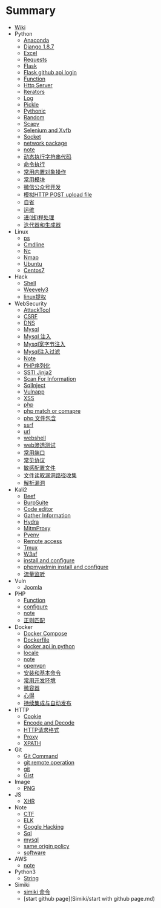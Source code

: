 # Summary

* [Wiki](README.md)
* Python
    * [Anaconda](Python/anaconda.md)
    * [Django 1.8.7](Python/django.md)
    * [Excel](Python/excel.md)
    * [Requests](Python/requests.md)
    * [Flask](Python/flask.md)
    * [Flask github api login](Python/flask_github_api_login.md)
    * [Function](Python/函数.md)
    * [Http Server](Python/http_server.md)
    * [Iterators](Python/iterators.md)
    * [Log](Python/log.md)
    * [Pickle](Python/pickle.md)
    * [Pythonic](Python/pythonic.md)
    * [Random](Python/random.md)
    * [Scapy](Python/scapy.md)
    * [Selenium and Xvfb ](Python/selenium.md)
    * [Socket](Python/socket.md)
    * [network package](Python/network_package.md)
    * [note](Python/note.md)
    * [动态执行字符串代码](Python/eval.md)
    * [命令执行](Python/command.md)
    * [常用内置对象操作](Python/buildin_type.md)
    * [常用模块](Python/常用模块.md)
    * [微信公众号开发](Python/wechat.md)
    * [模拟HTTP POST upload file](Python/模拟http-post-upload-file.md)
    * [自省](Python/自省.md)
    * [运维](Python/运维.md)
    * [进\(线\)程处理](Python/processing.md)
    * [迭代器和生成器](Python/迭代器和生成器.md)
* Linux
    * [ps](Linux/ps.md)
    * [Cmdline](Linux/cmdline.md)
    * [Nc](Linux/ncat.md)
    * [Nmap](Linux/nmap.md)
    * [Ubuntu](Linux/ubuntu.md)
    * [Centos7](Linux/centos.md)
* Hack
    * [Shell](Hack/shell.md)
    * [Weevely3](Hack/weevely3.md)
    * [linux提权](Hack/linux提权.md)
* WebSecurity
    * [AttackTool](WebSecurity/attacktool.md)
    * [CSRF](WebSecurity/csrf.md)
    * [DNS](WebSecurity/dns.md)
    * [Mysql](WebSecurity/mysql.md)
    * [Mysql 注入](WebSecurity/mysqlinject.md)
    * [Mysql宽字节注入](WebSecurity/mysql宽字节注入.md)
    * [Mysql注入过滤](WebSecurity/mysql注入过滤.md)
    * [Note](WebSecurity/note.md)
    * [PHP序列化](WebSecurity/php序列化.md)
    * [SSTI Jinja2](WebSecurity/ssti-jinja2.md)
    * [Scan For Information](WebSecurity/scan_for_info.md)
    * [SqlInject](WebSecurity/sqlinject.md)
    * [Vulnapp](WebSecurity/vulnapp.md)
    * [XSS](WebSecurity/xss.md)   
    * [php](WebSecurity/php.md)
    * [php match or comapre](WebSecurity/php-match-or-comapre.md)
    * [php 文件包含](WebSecurity/php-文件包含.md)
    * [ssrf](WebSecurity/ssrf.md)
    * [url](WebSecurity/url.md)
    * [webshell](WebSecurity/webshell.md)
    * [web渗透测试](WebSecurity/web渗透测试.md)
    * [常用端口](WebSecurity/常用端口.md)
    * [常见协议](WebSecurity/常见协议.md)
    * [敏感配置文件](WebSecurity/敏感配置文件.md)
    * [文件读取漏洞路径收集](WebSecurity/path_collect.md)
    * [解析漏洞](WebSecurity/解析漏洞.md)
* Kali2
    * [Beef](Kali2/beef.md)
    * [BurpSuite](Kali2/burpsuite.md)
    * [Code editor](Kali2/code_editor.md)
    * [Gather Information](Kali2/gather-information.md)
    * [Hydra](Kali2/hydra.md)
    * [MitmProxy](Kali2/mitmproxy.md)
    * [Pyenv](Kali2/pyenv.md)
    * [Remote access](Kali2/remote.md)
    * [Tmux](Kali2/tmux.md)
    * [W3af](Kali2/w3af.md)
    * [install and configure](Kali2/install&configure.md)
    * [phpmyadmin install and configure](Kali2/phpmyadmin.md)
    * [流量监听](Kali2/flow_analysis.md)
* Vuln
    * [Joomla](Vuln/joomla.md)
* PHP
    * [Function](PHP/function.md)
    * [configure](PHP/configure.md)
    * [note](PHP/note.md)
    * [正则匹配](PHP/正则匹配.md)
* Docker
    * [Docker Compose](Docker/docker-compose.md)
    * [Dockerfile](Docker/dockerfile.md)
    * [docker api in python](Docker/docker-api-in-python.md)
    * [locale](Docker/locale.md)
    * [note](Docker/note.md)
    * [openvpn](Docker/openvpn.md)
    * [安装和基本命令](Docker/安装和基本命令.md)
    * [常用开发环境](Docker/常用开发环境.md)
    * [微容器](Docker/微容器.md)
    * [心得](Docker/心得.md)
    * [持续集成与自动发布](Docker/持续集成与自动发布.md)
* HTTP
    * [Cookie](HTTP/cookie.md)
    * [Encode and Decode](HTTP/encode_and_decode.md)
    * [HTTP请求格式](HTTP/http请求格式.md)
    * [Proxy](HTTP/proxy.md)
    * [XPATH](HTTP/xpath.md)
* Git
    * [Git Command](Git/git_cmd.md)
    * [git remote operation](Git/git_remote_operation.md)
    * [git](Git/git.md)
    * [Gist](Git/gist.md)
* Image
    * [PNG](Image/png.md)
* JS
    * [XHR](JS/xhr.md)
* Note
    * [CTF](Note/ctf.md)
    * [ELK](Note/elk.md)
    * [Google Hacking](Note/google-hacking.md)
    * [Sql](Note/sql.md)
    * [mysql](Note/mysql.md)
    * [same origin policy](Note/same-origin-policy.md)
    * [software](Note/software.md)
* AWS
    * [note](AWS/note.md)
* Python3
    * [String](Python3/string.md)
* Simiki
    * [simiki 命令](Simiki/simiki-命令.md)
    * [start github page](Simiki/start with github page.md)

